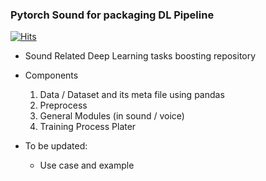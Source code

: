 ### Pytorch Sound for packaging DL Pipeline

[![Hits](https://hits.seeyoufarm.com/api/count/incr/badge.svg?url=https%3A%2F%2Fgithub.com%2FAppleHolic%2FPytorchDockerExample)](https://hits.seeyoufarm.com)

- Sound Related Deep Learning tasks boosting repository

- Components
    1. Data / Dataset and its meta file using pandas
    2. Preprocess 
    3. General Modules (in sound / voice)
    4. Training Process Plater

- To be updated:
    - Use case and example

